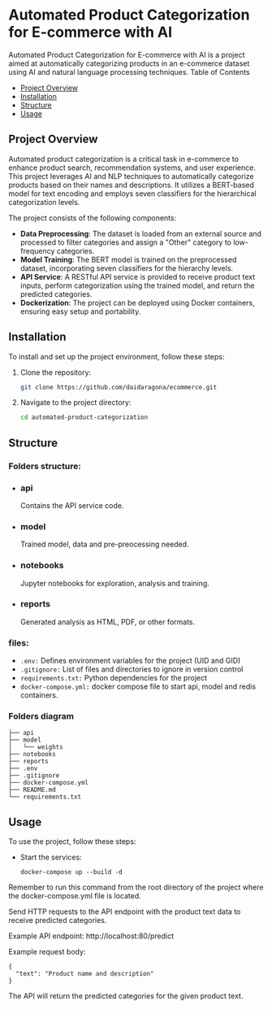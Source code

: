 # Automated Product Categorization for E-commerce with AI

Automated Product Categorization for E-commerce with AI is a project aimed at automatically categorizing products in an e-commerce dataset using AI and natural language processing techniques.
Table of Contents

- [Project Overview](#project-overview)
- [Installation](#installation)
- [Structure](#structure)
- [Usage](#usage)

## Project Overview

Automated product categorization is a critical task in e-commerce to enhance product search, recommendation systems, and user experience. This project leverages AI and NLP techniques to automatically categorize products based on their names and descriptions. It utilizes a BERT-based model for text encoding and employs seven classifiers for the hierarchical categorization levels.

The project consists of the following components:

- **Data Preprocessing**: The dataset is loaded from an external source and processed to filter categories and assign a "Other" category to low-frequency categories.
- **Model Training**: The BERT model is trained on the preprocessed dataset, incorporating seven classifiers for the hierarchy levels.
- **API Service**: A RESTful API service is provided to receive product text inputs, perform categorization using the trained model, and return the predicted categories.
- **Dockerization**: The project can be deployed using Docker containers, ensuring easy setup and portability.

## Installation

To install and set up the project environment, follow these steps:

1. Clone the repository:

   ```bash
   git clone https://github.com/daidaragona/ecommerce.git
   ```

2. Navigate to the project directory:

   ```bash
   cd automated-product-categorization
   ```

## Structure

### Folders structure:

- ### api

  Contains the API service code.

- ### model

  Trained model, data and pre-preocessing needed.

- ### notebooks

  Jupyter notebooks for exploration, analysis and training.

- ### reports

  Generated analysis as HTML, PDF, or other formats.

### files:

- `.env:` Defines environment variables for the project (UID and GID)
- `.gitignore:` List of files and directories to ignore in version control
- `requirements.txt:` Python dependencies for the project
- `docker-compose.yml:` docker compose file to start api, model and redis containers.

### Folders diagram

```
├── api
├── model
│   └── weights
├── notebooks
├── reports
├── .env
├── .gitignore
├── docker-compose.yml
├── README.md
└── requirements.txt
```

## Usage

To use the project, follow these steps:

- Start the services:

      docker-compose up --build -d

Remember to run this command from the root directory of the project where the docker-compose.yml file is located.

Send HTTP requests to the API endpoint with the product text data to receive predicted categories.

Example API endpoint: http://localhost:80/predict

Example request body:

    {
      "text": "Product name and description"
    }

The API will return the predicted categories for the given product text.
